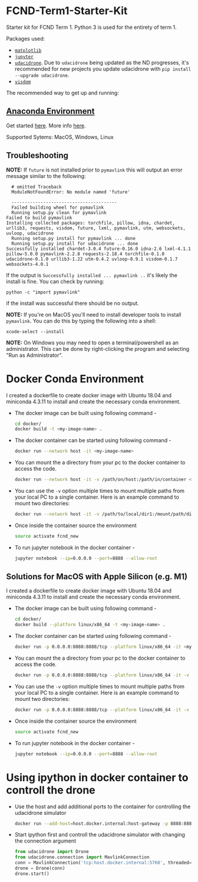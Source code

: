 # FCND-Term1-Starter-Kit

Starter kit for FCND Term 1. Python 3 is used for the entirety of term 1.

Packages used:

* [`matplotlib`](https://matplotlib.org/)
* [`jupyter`](http://jupyter.org/)
* [`udacidrone`](https://github.com/udacity/udacidrone). Due to `udacidrone` being updated as the ND progresses, it's recommended for new projects you update udacidrone with `pip install --upgrade udacidrone`.
* [`visdom`](https://github.com/facebookresearch/visdom/)


The recommended way to get up and running:

## [Anaconda Environment](docs/configure_via_anaconda.md)

Get started [here](docs/configure_via_anaconda.md). More info [here](http://conda.pydata.org/docs/).

Supported Sytems: MacOS, Windows, Linux

## Troubleshooting

**NOTE:** If `future` is not installed prior to `pymavlink` this will output an error message similar to the following:

```
  # omitted Traceback
  ModuleNotFoundError: No module named 'future'
  
  ----------------------------------------
  Failed building wheel for pymavlink
  Running setup.py clean for pymavlink
Failed to build pymavlink
Installing collected packages: torchfile, pillow, idna, chardet, urllib3, requests, visdom, future, lxml, pymavlink, utm, websockets, uvloop, udacidrone
  Running setup.py install for pymavlink ... done
  Running setup.py install for udacidrone ... done
Successfully installed chardet-3.0.4 future-0.16.0 idna-2.6 lxml-4.1.1 pillow-5.0.0 pymavlink-2.2.8 requests-2.18.4 torchfile-0.1.0 udacidrone-0.1.0 urllib3-1.22 utm-0.4.2 uvloop-0.9.1 visdom-0.1.7 websockets-4.0.1
```

If the output is `Successfully installed ... pymavlink ..` it's likely the install is fine. You can check by running:

```
python -c "import pymavlink"
```

if the install was successful there should be no output.

**NOTE:** If you're on MacOS you'll need to install developer tools to install `pymavlink`. You can do this by typing the following into a shell:

```
xcode-select --install
```

**NOTE:** On Windows you may need to open a terminal/powershell as an administrator. This can be done by right-clicking the program and selecting "Run as Administrator".

# Docker Conda Environment
I created a dockerfile to create docker image with Ubuntu 18.04 and miniconda 4.3.11 to install and create the necessary conda environment.
- The docker image can be built using following command -
  ```bash
  cd docker/
  docker build -t <my-image-name> .
  ```
- The docker container can be started using following command -
  ```bash
  docker run --network host -it <my-image-name>
  ```
- You can mount the a directory from your pc to the docker container to access the code.
  ```bash
  docker run --network host -it -v /path/on/host:/path/in/container <my-image-name>
  ```
- You can use the `-v` option multiple times to mount multiple paths from your local PC to a single container. Here is an example command to mount two directories:
  ```bash
  docker run --network host -it -v /path/to/local/dir1:/mount/path/dir1 -v /path/to/local/dir2:/mount/path/dir2 my-image-name
  ```
- Once inside the container source the environment
  ```bash
  source activate fcnd_new
  ```
- To run jupyter notebook in the docker container -
  ```bash
  jupyter notebook --ip=0.0.0.0 --port=8888 --allow-root
  ```

## Solutions for MacOS with Apple Silicon (e.g. M1)
I created a dockerfile to create docker image with Ubuntu 18.04 and miniconda 4.3.11 to install and create the necessary conda environment.
- The docker image can be built using following command -
  ```bash
  cd docker/
  docker build --platform linux/x86_64 -t <my-image-name> .
  ```
- The docker container can be started using following command -
  ```bash
  docker run -p 0.0.0.0:8888:8888/tcp --platform linux/x86_64 -it <my-image-name>
  ```
- You can mount the a directory from your pc to the docker container to access the code.
  ```bash
  docker run -p 0.0.0.0:8888:8888/tcp --platform linux/x86_64 -it -v /path/on/host:/path/in/container <my-image-name>
  ```
- You can use the `-v` option multiple times to mount multiple paths from your local PC to a single container. Here is an example command to mount two directories:
  ```bash
  docker run -p 0.0.0.0:8888:8888/tcp --platform linux/x86_64 -it -v /path/to/local/dir1:/mount/path/dir1 -v /path/to/local/dir2:/mount/path/dir2 my-image-name
  ```
- Once inside the container source the environment
  ```bash
  source activate fcnd_new
  ```
- To run jupyter notebook in the docker container -
  ```bash
  jupyter notebook --ip=0.0.0.0 --port=8888 --allow-root
  ```

# Using ipython in docker container to controll the drone
- Use the host and add additional ports to the container for controlling the udacidrone simulator
  ```bash
  docker run --add-host=host.docker.internal:host-gateway -p 8888:8888 -p 5760:5760  --platform linux/x86_64 -it -v /path/to/local/dir1:/mount/path/dir1 -v /path/to/local/dir2:/mount/path/dir2 my-image-name
  ```
- Start ipython first and controll the udacidrone simulator with changing the connection argument
  ```python
  from udacidrone import Drone
  from udacidrone.connection import MavlinkConnection
  conn = MavlinkConnection('tcp:host.docker.internal:5760', threaded=True)
  drone = Drone(conn)
  drone.start()
  ```